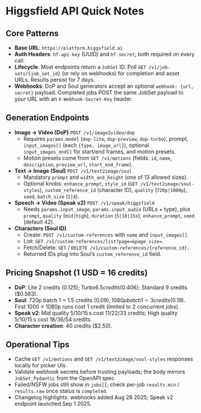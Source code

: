 # Higgsfield API Quick Notes

## Core Patterns

- **Base URL**: `https://platform.higgsfield.ai`
- **Auth Headers**: `hf-api-key` (UUID) and `hf-secret`; both required on every call.
- **Lifecycle**: Most endpoints return a `JobSet` ID. Poll `GET /v1/job-sets/{job_set_id}` (or rely on webhooks) for completion and asset URLs. Results persist for 7 days.
- **Webhooks**: DoP and Soul generators accept an optional `webhook: {url, secret}` payload. Completed jobs POST the same JobSet payload to your URL with an `X-Webhook-Secret-Key` header.

## Generation Endpoints

- **Image → Video (DoP)** `POST /v1/image2video/dop`
  - Requires `params.model` (`dop-lite`, `dop-preview`, `dop-turbo`), prompt, `input_images[]` (each `{type, image_url}`), optional `input_images_end[]` for start/end frames, and motion presets.
  - Motion presets come from `GET /v1/motions` (fields: `id`, `name`, `description`, `preview_url`, `start_end_frame`).
- **Text → Image (Soul)** `POST /v1/text2image/soul`
  - Mandatory `prompt` and `width_and_height` (one of 13 allowed sizes).
  - Optional knobs: `enhance_prompt`, `style_id` (`GET /v1/text2image/soul-styles`), `custom_reference_id` (character ID), `quality` (`720p|1080p`), `seed`, `batch_size` (`1|4`).
- **Speech → Video (Speak v2)** `POST /v1/speak/higgsfield`
  - Needs `params.input_image`, `params.input_audio` (URLs + type), plus `prompt`, `quality` (`mid|high`), `duration` (`5|10|15s`), `enhance_prompt`, `seed` (default 42).
- **Characters (Soul ID)**
  - Create: `POST /v1/custom-references` with `name` and `input_images[]`.
  - List: `GET /v1/custom-references/list?page=&page_size=`.
  - Fetch/Delete: `GET` / `DELETE /v1/custom-references/{reference_id}`.
  - Returned IDs plug into Soul’s `custom_reference_id` field.

## Pricing Snapshot (1 USD = 16 credits)

- **DoP**: Lite 2 credits ($0.125); Turbo 6.5 credits ($0.406); Standard 9 credits ($0.563).
- **Soul**: 720p batch 1 = 1.5 credits ($0.09); 1080p batch 1 = 3 credits ($0.19). First 1000 × 1080p runs cost 1 credit (limited to 2 concurrent jobs).
- **Speak v2**: Mid quality 5/10/15 s cost 11/22/33 credits; High quality 5/10/15 s cost 18/36/54 credits.
- **Character creation**: 40 credits ($2.50).

## Operational Tips

- Cache `GET /v1/motions` and `GET /v1/text2image/soul-styles` responses locally for picker UIs.
- Validate webhook secrets before trusting payloads; the body mirrors `JobSet_Pydantic` from the OpenAPI spec.
- Failed/NSFW jobs still show in `jobs[]`; check per-job `results.min` / `results.raw` once status is `completed`.
- Changelog highlights: webhooks added Aug 28 2025; Speak v2 endpoint launched Sep 1 2025.
